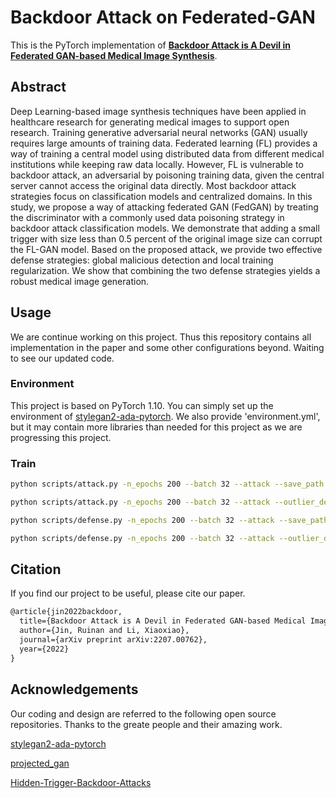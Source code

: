 # Backdoor Attack on Federated-GAN
This is the PyTorch implementation of **[Backdoor Attack is A Devil in Federated GAN-based Medical Image Synthesis](https://arxiv.org/abs/2207.00762)**.
## Abstract
Deep Learning-based image synthesis techniques have been applied in healthcare research for generating medical images to support open research. Training generative adversarial neural networks (GAN) usually requires large amounts of training data. Federated learning (FL) provides a way of training a central model using distributed data from different medical institutions while keeping raw data locally. However, FL is vulnerable to backdoor attack, an adversarial by poisoning training data, given the central server cannot access the original data directly. Most backdoor attack strategies focus on classification models and centralized domains. In this study, we propose a way of attacking federated GAN (FedGAN) by treating the discriminator with a commonly used data poisoning strategy in backdoor attack classification models. We demonstrate that adding a small trigger with size less than 0.5 percent of the original image size can corrupt the FL-GAN model. Based on the proposed attack, we provide two effective defense strategies: global malicious detection and local training regularization. We show that combining the two defense strategies yields a robust medical image generation.
## Usage
We are continue working on this project. Thus this repository contains all implementation in the paper and some other configurations beyond. Waiting to see our updated code.
### Environment
This project is based on PyTorch 1.10. You can simply set up the environment of [stylegan2-ada-pytorch](https://github.com/NVlabs/stylegan2-ada-pytorch). 
We also provide 'environment.yml', but it may contain more libraries than needed for this project as we are progressing this project.

### Train
```bash
python scripts/attack.py -n_epochs 200 --batch 32 --attack --save_path ... --data_root ...

python scripts/attack.py -n_epochs 200 --batch 32 --attack --outlier_detect --save_path ... --data_root ...

python scripts/defense.py -n_epochs 200 --batch 32 --attack --save_path ... --data_root ...

python scripts/defense.py -n_epochs 200 --batch 32 --attack --outlier_detect --save_path ... --data_root ...
```

## Citation
If you find our project to be useful, please cite our paper.

```latex
@article{jin2022backdoor,
  title={Backdoor Attack is A Devil in Federated GAN-based Medical Image Synthesis},
  author={Jin, Ruinan and Li, Xiaoxiao},
  journal={arXiv preprint arXiv:2207.00762},
  year={2022}
}
```

## Acknowledgements
Our coding and design are referred to the following open source repositories. Thanks to the greate people and their amazing work.

[stylegan2-ada-pytorch](https://github.com/NVlabs/stylegan2-ada-pytorch)

[projected_gan](https://github.com/autonomousvision/projected_gan)

[Hidden-Trigger-Backdoor-Attacks](https://github.com/UMBCvision/Hidden-Trigger-Backdoor-Attacks)